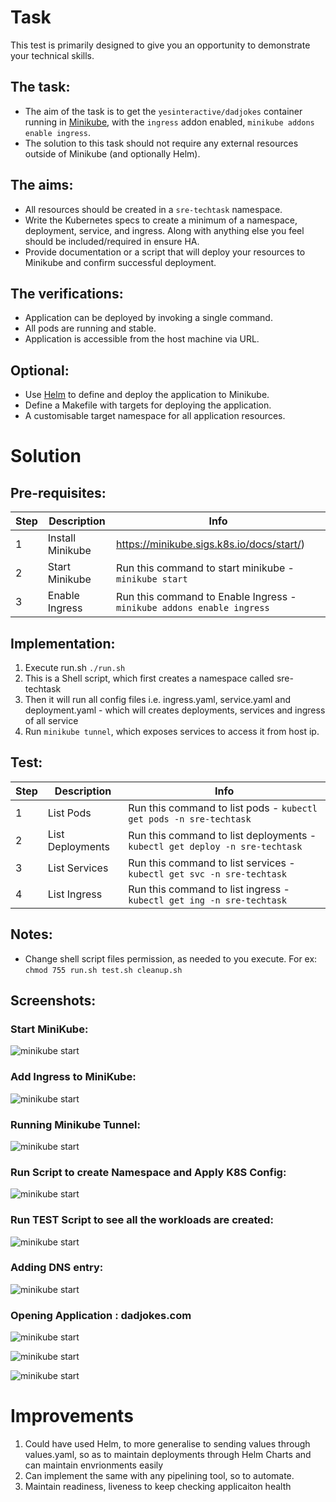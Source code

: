 # Task
This test is primarily designed to give you an opportunity to demonstrate your technical skills.

## The task:
- The aim of the task is to get the `yesinteractive/dadjokes` container running in [Minikube](https://minikube.sigs.k8s.io/docs/), with the `ingress` addon enabled, `minikube addons enable ingress`.
- The solution to this task should not require any external resources outside of Minikube (and optionally Helm).

## The aims:
- All resources should be created in a `sre-techtask` namespace.
- Write the Kubernetes specs to create a minimum of a namespace, deployment, service, and ingress. Along with anything else you feel should be included/required in ensure HA.
- Provide documentation or a script that will deploy your resources to Minikube and confirm successful deployment.


## The verifications: 
- Application can be deployed by invoking a single command.
- All pods are running and stable.
- Application is accessible from the host machine via URL.

## Optional: 
- Use [Helm](https://helm.sh/docs/) to define and deploy the application to Minikube.
- Define a Makefile with targets for deploying the application.
- A customisable target namespace for all application resources.

# Solution

## Pre-requisites:
Step | Description| Info
--- | --- | --- |
1 | Install Minikube | https://minikube.sigs.k8s.io/docs/start/) |
2 | Start Minikube | Run this command to start minikube -  `minikube start` |
3 | Enable Ingress | Run this command to Enable Ingress -  `minikube addons enable ingress` |


## Implementation:
1. Execute run.sh  `./run.sh`
2. This is a Shell script, which first creates a namespace called sre-techtask
3. Then it will run all config files i.e. ingress.yaml, service.yaml and deployment.yaml - which will creates deployments, services and ingress of all service
4. Run `minikube tunnel`, which exposes services to access it from host ip.

## Test:
Step | Description| Info
--- | --- | --- |
1 | List Pods | Run this command to list pods -  `kubectl get pods -n sre-techtask` |
2 | List Deployments | Run this command to list deployments -  `kubectl get deploy -n sre-techtask` |
3 | List Services | Run this command to list services -  `kubectl get svc -n sre-techtask` |
4 | List Ingress | Run this command to list ingress -  `kubectl get ing -n sre-techtask` |

## Notes:
- Change shell script files permission, as needed to you execute. For ex: 
`chmod 755 run.sh test.sh cleanup.sh`

## Screenshots:

### Start MiniKube:
![minikube start](img/mkube-start.png)

### Add Ingress to MiniKube:
![minikube start](img/mkube-ingress.png)

### Running Minikube Tunnel:
![minikube start](img/tunnel.png)

### Run Script to create Namespace and Apply K8S Config:
![minikube start](img/run.png)

### Run TEST Script to see all the workloads are created:
![minikube start](img/test.png)

### Adding DNS entry:
![minikube start](img/dns.png)

### Opening Application : dadjokes.com
![minikube start](img/joke1.png)

![minikube start](img/joke2.png)

![minikube start](img/joke3.png)

# Improvements
1. Could have used Helm, to more generalise to sending values through values.yaml, so as to maintain deployments through Helm Charts and can maintain envrionments easily
2. Can implement the same with any pipelining tool, so to automate.
3. Maintain readiness, liveness to keep checking applicaiton health
